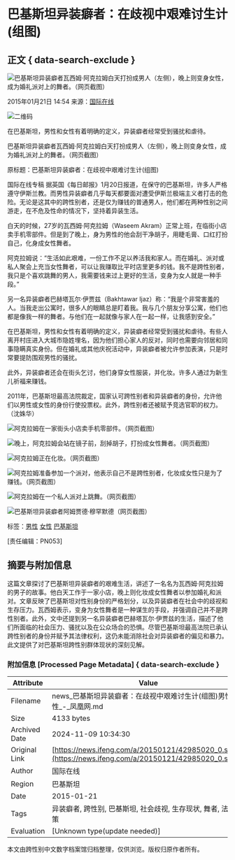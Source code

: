 # 巴基斯坦异装癖者：在歧视中艰难讨生计(组图)

## 正文 { data-search-exclude }


![巴基斯坦异装癖者瓦西姆·阿克拉姆白天打扮成男人（左侧），晚上则变身女性，成为婚礼派对上的舞者。（网页截图）](http://y0.ifengimg.com/cmpp/2015/01/21/15/e3028506-3155-4104-aeb2-2bd9e05d9c2f.jpg)

2015年01月21日 14:54 来源：[国际在线](http://gb.cri.cn/42071/2015/01/21/7931s4849148.htm)

![二维码](http://h2.ifengimg.com/0f56ee67a4c375c2/2013/1106/indeccode.png)

在巴基斯坦，男性和女性有着明确的定义，异装癖者经常受到骚扰和虐待。

巴基斯坦异装癖者瓦西姆·阿克拉姆白天打扮成男人（左侧），晚上则变身女性，成为婚礼派对上的舞者。（网页截图）

原标题：巴基斯坦异装癖者：在歧视中艰难讨生计(组图)

国际在线专稿 据英国《每日邮报》1月20日报道，在保守的巴基斯坦，许多人严格遵守伊斯兰教。而男性异装癖者几乎每天都要面对遭受伊斯兰极端主义者打击的危险。无论是这其中的跨性别者，还是仅为赚钱的普通男人，他们都在两种性别之间游走，在不危及性命的情况下，坚持着异装生活。

白天的时候，27岁的瓦西姆·阿克拉姆（Waseem Akram）正常上班，在临街小店卖手机零部件。但是到了晚上，身为男性的他会刮干净胡子，用睫毛膏、口红打扮自己，化身成女性舞者。

阿克拉姆说：“生活如此艰难，一份工作不足以养活我和家人。而在婚礼、派对或私人聚会上充当女性舞者，可以让我赚取比平时店里更多的钱。我不是跨性别者，我只是个喜欢跳舞的男人，我需要钱来过上更好的生活，变身为女人就是一种手段。”

另一名异装癖者巴赫塔瓦尔·伊贾兹（Bakhtawar Ijaz）称：“我是个非常害羞的人。当我走出公寓时，很多人的眼睛总是盯着我。我与几个朋友分享公寓，他们也都是像我一样的舞者。与他们在一起就像与家人在一起一样，让我感到安全。”

在巴基斯坦，男性和女性有着明确的定义，异装癖者经常受到骚扰和虐待。有些人离开村庄进入大城市隐姓埋名，因为他们担心家人的反对，同时也需要向邻居和同事隐瞒真实身份。但在婚礼或其他庆祝活动中，异装癖者被允许参加表演，只是时常要提防围观男性的骚扰。

此外，异装癖者还会在街头乞讨，他们身穿女性服装，并化妆。许多人通过为新生儿祈福来赚钱。

2011年，巴基斯坦最高法院裁定，国家认可跨性别者和异装癖者的身份，允许他们以男性或女性的身份行使投票权。此外，跨性别者还被赋予竞选官职的权力。（沈姝华）

![阿克拉姆在一家街头小店卖手机零部件。（网页截图）](http://y0.ifengimg.com/cmpp/2015/01/21/15/c91f7638-4df9-487a-a89e-bbced904d63a.jpg)

![晚上，阿克拉姆会站在镜子前，刮掉胡子，打扮成女性舞者。（网页截图）](http://y2.ifengimg.com/cmpp/2015/01/21/15/b9ababc5-dad8-4215-9ca4-e0af177eef71.jpg)

![阿克拉姆正在化妆。（网页截图）](http://y2.ifengimg.com/cmpp/2015/01/21/15/b7158fd3-79d0-4998-938f-335b617d8027.jpg)

![阿克拉姆准备参加一个派对，他表示自己不是跨性别者，化妆成女性只是为了赚钱。（网页截图）](http://y3.ifengimg.com/cmpp/2015/01/21/15/2be4af19-8aea-40e3-b99f-8aada01af83b.jpg)

![阿克拉姆在一个私人派对上跳舞。（网页截图）](http://y1.ifengimg.com/cmpp/2015/01/21/15/65722525-4375-43d3-85a3-feda58844384.jpg)

![巴基斯坦异装癖者阿姆贾德·穆罕默德（网页截图）](http://y0.ifengimg.com/cmpp/2015/01/21/15/f7f875eb-83cc-4c4f-8218-9ac3356dbf43.jpg)

标签：[男性](http://search.ifeng.com/sofeng/search.action?c=1&q=%E7%94%B7%E6%80%A7) [女性](http://search.ifeng.com/sofeng/search.action?c=1&q=%E5%A5%B3%E6%80%A7) [巴基斯坦](http://search.ifeng.com/sofeng/search.action?c=1&q=%E5%B7%B4%E5%9F%BA%E6%96%AF%E5%9D%A6)

\[责任编辑：PN053\]

## 摘要与附加信息

<!-- tcd_abstract -->
这篇文章探讨了巴基斯坦异装癖者的艰难生活，讲述了一名名为瓦西姆·阿克拉姆的男子的故事。他白天工作于一家小店，晚上则化妆成女性舞者以参加婚礼和派对。文章反映了巴基斯坦对性别身份的严格划分，以及异装癖者在社会中的歧视和生存压力。瓦西姆表示，变身为女性舞者是一种谋生的手段，并强调自己并不是跨性别者。此外，文中还提到另一名异装癖者巴赫塔瓦尔·伊贾兹的生活，描述了他们所面临的社会压力、骚扰以及在公众场合的恐惧。尽管巴基斯坦最高法院已承认跨性别者的身份并赋予其法律权利，这仍未能消除社会对异装癖者的偏见和暴力。此文提供了对巴基斯坦跨性别群体现状的深刻见解。
<!-- tcd_abstract_end -->

### 附加信息 [Processed Page Metadata] { data-search-exclude }

| Attribute       | Value                                  |
|-----------------|----------------------------------------|
| Filename        | news_巴基斯坦异装癖者：在歧视中艰难讨生计(组图)男性女性_-_凤凰网.md                             |
| Size            | 4133 bytes                           |
| Archived Date   | 2024-11-09 10:34:30                             |
| Original Link   | [https://news.ifeng.com/a/20150121/42985020_0.shtml](https://news.ifeng.com/a/20150121/42985020_0.shtml)                       |
| Author          | 国际在线                               |
| Region          | 巴基斯坦                               |
| Date            | 2015-01-21                                 |
| Tags            | 异装癖者, 跨性别, 巴基斯坦, 社会歧视, 生存现状, 舞者, 法律政策                                 |
| Evaluation            | [Unknown type(update needed)]                                 |
<!-- tcd_table_end -->

本文由跨性别中文数字档案馆归档整理，仅供浏览。版权归原作者所有。
